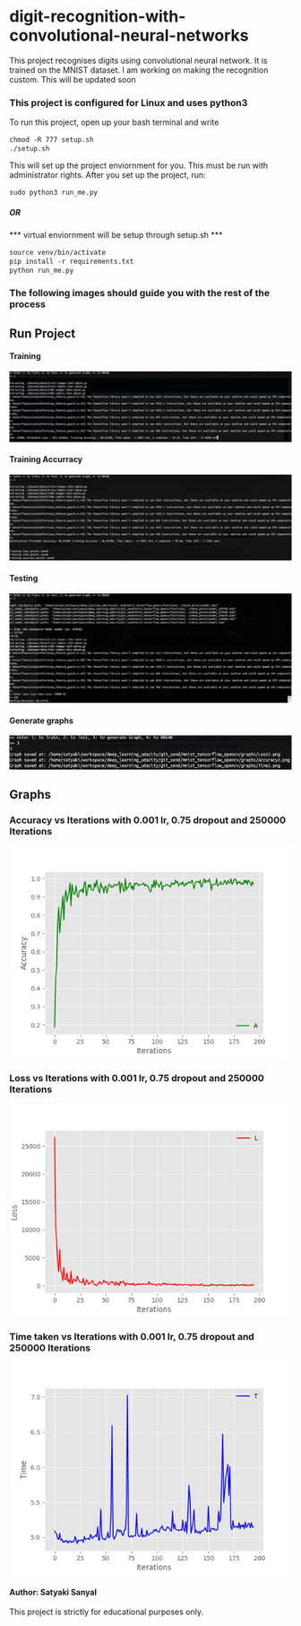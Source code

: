 # digit-recognition-with-convolutional-neural-networks
This project recognises digits using convolutional neural network.
It is trained on the MNIST dataset.
I am working on making the recognition custom. This will be updated soon

### This project is configured for Linux and uses python3
To run this project, open up your bash terminal and write
```
chmod -R 777 setup.sh
./setup.sh
```
This will set up the project enviornment for you. This must be run with administrator rights.
After you set up the project, run:
```
sudo python3 run_me.py
```
##### OR 
*** virtual enviornment will be setup through setup.sh ***
```
source venv/bin/activate
pip install -r requirements.txt
python run_me.py
```

### The following images should guide you with the rest of the process


## Run Project

#### Training
![Terminal screen_1](https://github.com/Satyaki0924/digit-recognition-with-convolutional-neural-networks/blob/master/res/scr.1.mnist.png?raw=true "Terminal1")

#### Training Accurracy
![Terminal screen_2](https://github.com/Satyaki0924/digit-recognition-with-convolutional-neural-networks/blob/master/res/scr.2.mnist.png?raw=true "Terminal2")

#### Testing
![Terminal screen_3](https://github.com/Satyaki0924/digit-recognition-with-convolutional-neural-networks/blob/master/res/scr.3.mnist.png?raw=true "Terminal3")


#### Generate graphs
![Terminal screen_4](https://github.com/Satyaki0924/digit-recognition-with-convolutional-neural-networks/blob/master/res/scr.4.mnist.png?raw=true "Terminal4")


## Graphs

### Accuracy vs Iterations with 0.001 lr, 0.75 dropout and 250000 Iterations
![Accuracy](https://github.com/Satyaki0924/digit-recognition-with-convolutional-neural-networks/blob/master/res/Accuracy1.png?raw=true "Accuracy")

### Loss vs Iterations with 0.001 lr, 0.75 dropout and 250000 Iterations
![Loss](https://github.com/Satyaki0924/digit-recognition-with-convolutional-neural-networks/blob/master/res/Loss1.png?raw=true "Loss")


### Time taken vs Iterations with 0.001 lr, 0.75 dropout and 250000 Iterations
![Time](https://github.com/Satyaki0924/digit-recognition-with-convolutional-neural-networks/blob/master/res/Time1.png?raw=true "Time")


#### Author: Satyaki Sanyal
This project is strictly for educational purposes only.
